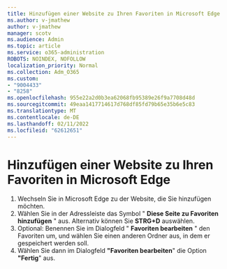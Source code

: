 ```yaml
---
title: Hinzufügen einer Website zu Ihren Favoriten in Microsoft Edge
ms.author: v-jmathew
author: v-jmathew
manager: scotv
ms.audience: Admin
ms.topic: article
ms.service: o365-administration
ROBOTS: NOINDEX, NOFOLLOW
localization_priority: Normal
ms.collection: Adm_O365
ms.custom:
- "9004433"
- "8258"
ms.openlocfilehash: 955e22a2d0b3ea62068fb95389e26f9a7708d48d
ms.sourcegitcommit: 49eaa1417714617d768df85fd79b65e35b6e5c83
ms.translationtype: MT
ms.contentlocale: de-DE
ms.lasthandoff: 02/11/2022
ms.locfileid: "62612651"
---
```

# <a name="add-a-site-to-your-favorites-in-microsoft-edge"></a>Hinzufügen einer Website zu Ihren Favoriten in Microsoft Edge

1. Wechseln Sie in Microsoft Edge zu der Website, die Sie hinzufügen möchten.
2. Wählen Sie in der Adressleiste das Symbol " **Diese Seite zu Favoriten hinzufügen** " aus. Alternativ können Sie **STRG+D** auswählen.
3. Optional: Benennen Sie im Dialogfeld " **Favoriten bearbeiten** " den Favoriten um, und wählen Sie einen anderen Ordner aus, in dem er gespeichert werden soll.
4. Wählen Sie dann im Dialogfeld **"Favoriten bearbeiten**" die Option **"Fertig**" aus.
